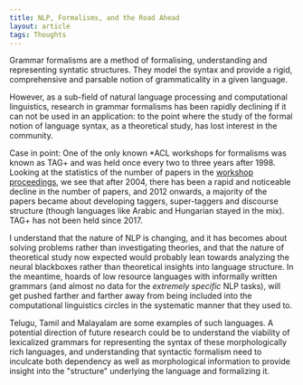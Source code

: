```yaml
---
title: NLP, Formalisms, and the Road Ahead
layout: article
tags: Thoughts
---
```


Grammar formalisms are a method of formalising, understanding and representing
syntatic structures. They model the syntax and provide a rigid, comprehensive
and parsable notion of grammaticality in a given language.

<!--more-->

However, as a
sub-field of natural language processing and computational linguistics, research
in grammar formalisms has been rapidly declining if it can not be used in an
application: to the point where the study of the formal notion of language
syntax, as a theoretical study, has lost interest in the community.

Case in point: One of the only known *ACL workshops for formalisms was known as
TAG+ and was held once every two to three years after 1998. Looking at the
statistics of the number of papers in the [workshop proceedings](https://www.aclweb.org/anthology/venues/tag/),
we see that after 2004,
there has been a rapid and noticeable decline in the number of papers, and 2012
onwards, a majority of the papers became about developing taggers, super-taggers
and discourse structure (though languages like Arabic and Hungarian stayed in
the mix). TAG+ has not been held since 2017.

I understand that the nature of NLP is changing, and it has becomes about
solving problems rather than investigating theories, and that the nature of
theoretical study now expected would probably lean towards analyzing the neural
blackboxes rather than theoretical insights into language structure. In the
meantime, hoards of low resource languages with informally written grammars (and
almost no data for the *extremely specific* NLP tasks), will get pushed
farther and farther away from being included into the computational linguistics
circles in the systematic manner that they used to.

Telugu, Tamil and Malayalam are some examples of such languages. A potential
direction of future research could be to understand the viability of lexicalized
grammars for representing the syntax of these morphologically rich languages,
and understanding that syntactic formalism need to inculcate both dependency as
well as morphological information to provide insight into the "structure"
underlying the language and formalizing it.
